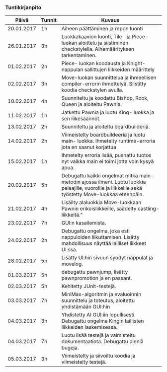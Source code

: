 
### Tuntikirjanpito
Päivä | Tunnit | Kuvaus
--------------- | ----- | ------
20.01.2017 | 1h | Aiheen päättäminen ja repon luonti
26.01.2017 |3h | Luokkakaavion luonti, Tile- ja Piece-luokan aloittelu ja siistiminen checkstylella. Aihemäärityksen tarkentaminen.
01.02.2017 |2h| Piece- luokan koodausta ja Knight-nappulan sallittujen liikkeiden määrittely
02.02.2017 |3h| Move-luokan suunnittelua ja ihmeellisen compiler-errorin ihmettelyä. Siistitty koodia checkstylen avulla. 
10.02.2017 |4h| Suunniteltu ja koodattu Bishop, Rook, Queen ja aloiteltu Pawnia.
11.02.2017 |1h| Jatkettu Pawnia ja luotu King- luokka ja sen liikesäännöt. 
13.02.2017 |2h| Suunniteltu ja aloiteltu boardbuilderiä.
14.02.2017 |2h| Viimeistelty boardbuildeeriä ja luotu main- luokka. Ihmetelty runtime-erroria jota en saanut korjattua
15.02.2017 |1h| Ihmetelty erroria lisää, pushattu tuotos nyt vaikka main ei toimi jotta voin kysyä apua.
20.02.2017 |5h| Debugattu kaikki ongelmat mitkä main-metodin ajossa ilmeni. Luotu luokkia pelaajille, vuoroille ja liikkeille sekä työstetty Move-luokkaa eteenpäin.
21.02.2017 |4h| Lisäilty alaluokkia Move-luokkaan Pawnin erikoisliikkeille, säädelty castling- liikkeitä."
23.02.2017 |7h| GUI:n kasailemista.
24.02.2017 |2h| Debugattu ongelma, joka esti nappuloiden liikuttamisen. Lisätty mahdollisuus näyttää lailliset liikkeet UI:ssa.
28.02.2017 |5h| Lisätty UI:hin sivuun syödyt nappulat ja movelog.
01.03.2017 |5h| debugattu pawnjump, lisätty pawnpromotion ja en passant.
02.03.2017 |5h| Kehitetty JUnit-testejä.
03.03.2017 |7h| MiniMax-algoritmin ja evaluoinnin suunnittelu ja toteutus, aloitettu yhdistämään GUI:hin
04.03.2017 |3h| Yhdistetty AI GUI:iin lopullisesti. Debugattu ongelma Kingin laillisten liikkeiden laskemisessa.
04.03.2017 |7h| Luotu lisää testejä ja valmisteltu dokumentaatiota. Debugattu pieniä bugeja.  
05.03.2017 |3h| Viimeistelty ja siivoiltu koodia ja viimeistelty testejä. 

